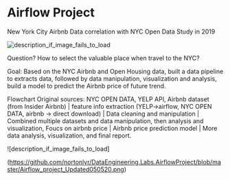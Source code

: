 # Airflow Project

New York City Airbnb Data correlation with NYC Open Data Study in 2019

![description_if_image_fails_to_load](https://github.com/nortonlyr/DataEngineering.Labs.AirflowProject/blob/master/Airflow_project_Updated050520.png)

Question? 
    How to select the valuable place when travel to the NYC?

Goal: 
    Based on the NYC Airbnb and  Open Housing data, built a data pipeline to extracts data, followed by data manipulation, visualization and analysis,
    build a model to predict the Airbnb price of future trend.

Flowchart
Original sources: NYC OPEN DATA, YELP API, Airbnb dataset (from Insider Airbnb)
|
feature info extraction (YELP->airflow, NYC OPEN DATA, airbnb -> direct download<control by airflow>)
|
Data cleaning and manipulation 
|
Combined multiple datasets and data manipulation, then analysis and visualization,
Foucs on airbnb price
|
Airbnb price prediction model 
|
More data analysis, visualization, and final report.
    
![description_if_image_fails_to_load]

(https://github.com/nortonlyr/DataEngineering.Labs.AirflowProject/blob/master/Airflow_project_Updated050520.png)

